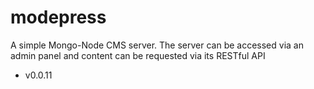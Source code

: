 # modepress
A simple Mongo-Node CMS server. The server can be accessed via an admin panel and content can be requested via its RESTful API

* v0.0.11


